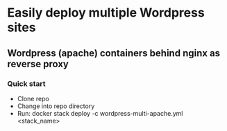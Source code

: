 # Easily deploy multiple Wordpress sites
## Wordpress (apache) containers behind nginx as reverse proxy

### Quick start

 * Clone repo
 * Change into repo directory
 * Run: docker stack deploy -c wordpress-multi-apache.yml <stack_name>








